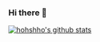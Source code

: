 ### Hi there 👋

[![hohshho's github stats](https://github-readme-stats.vercel.app/api?username={hohshho}&show_icons=true&theme={theme})](https://github.com/{hohshho}/github-readme-stats)
